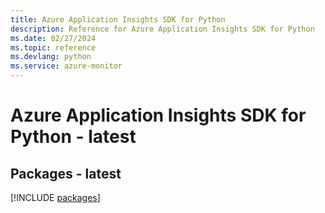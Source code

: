 ```yaml
---
title: Azure Application Insights SDK for Python
description: Reference for Azure Application Insights SDK for Python
ms.date: 02/27/2024
ms.topic: reference
ms.devlang: python
ms.service: azure-monitor
---
```

# Azure Application Insights SDK for Python - latest
## Packages - latest
[!INCLUDE [packages](application-insights-index.md)]